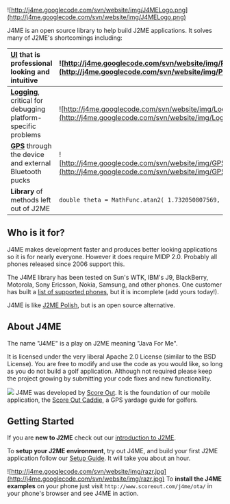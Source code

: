![http://j4me.googlecode.com/svn/website/img/J4MELogo.png](http://j4me.googlecode.com/svn/website/img/J4MELogo.png)

J4ME is an open source library to help build J2ME applications.  It solves many of J2ME's shortcomings including:

| **[UI](UI.md)** that is professional looking and intuitive | ![http://j4me.googlecode.com/svn/website/img/ProgressBar.png](http://j4me.googlecode.com/svn/website/img/ProgressBar.png) |
|:-----------------------------------------------------------|:--------------------------------------------------------------------------------------------------------------------------|
| **[Logging](Logging.md)**, critical for debugging platform-specific problems | ![http://j4me.googlecode.com/svn/website/img/LogScreen.png](http://j4me.googlecode.com/svn/website/img/LogScreen.png) |
| **[GPS](BluetoothGPS.md)** through the device and external Bluetooth pucks | ![http://j4me.googlecode.com/svn/website/img/GPSDemoScreen.png](http://j4me.googlecode.com/svn/website/img/GPSDemoScreen.png) |
| **Library** of methods left out of J2ME | `double theta = MathFunc.atan2( 1.732050807569, Math.PI );` |

## Who is it for? ##

J4ME makes development faster and produces better looking applications so it is for nearly everyone.  However it does require MIDP 2.0.  Probably all phones released since 2006 support this.

The J4ME library has been tested on Sun's WTK, IBM's J9, BlackBerry, Motorola, Sony Ericsson, Nokia, Samsung, and other phones.  One customer has built a [list of supported phones](http://j4me.crickee.net/), but it is incomplete (add yours today!).

J4ME is like [J2ME Polish](http://www.j2mepolish.org/), but is an open source alternative.

## About J4ME ##

The name "J4ME" is a play on J2ME meaning "Java For Me".

It is licensed under the very liberal Apache 2.0 License (similar to the BSD License).  You are free to modify and use the code as you would like, so long as you do not build a golf application.  Although not required please keep the project growing by submitting your code fixes and new functionality.

[![](http://j4me.googlecode.com/svn/website/img/ScoreOutLogo.gif)](http://www.scoreout.com) J4ME was developed by [Score Out](http://www.scoreout.com).  It is the foundation of our mobile application, the [Score Out Caddie](http://www.scoreout.com/products.html#caddie), a GPS yardage guide for golfers.

## Getting Started ##

If you are **new to J2ME** check out our [introduction to J2ME](IntroToJ2ME.md).

To **setup your J2ME environment**, try out J4ME, and build your first J2ME application follow our [Setup Guide](Setup.md).  It will take you about an hour.

![http://j4me.googlecode.com/svn/website/img/razr.jpg](http://j4me.googlecode.com/svn/website/img/razr.jpg) To **install the J4ME examples** on your phone just visit `http://www.scoreout.com/j4me/ota/` in your phone's browser and see J4ME in action.